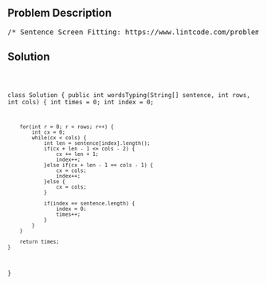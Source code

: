 <!--
<style>
  body { font-family: Arial, sans-serif; }
  .container { max-width: 700px; margin: 0 auto; padding: 10px; }
  .comment-block { background-color: #f9f9f9; padding: 10px; border-left: 5px solid #ccc; overflow-wrap: break-word; white-space: pre-wrap; }
  .code-block { background-color: #f4f4f4; padding: 10px; border: 1px solid #ddd; overflow-wrap: break-word; white-space: pre-wrap; }
</style>
-->

<div class='container'>
<h2>Problem Description</h2>
<div class='comment-block'>
<pre>
/* Sentence Screen Fitting: https://www.lintcode.com/problem/sentence-screen-fitting/descriptionGiven a rows x cols screen and a sentence represented by a list of non-empty words,find how many times the given sentence can be fitted on the screen.ExampleGiven rows = 2, cols = 8, sentence = ["hello", "world"], retrun 1.Explanation:hello---world---The character '-' signifies an empty space on the screen.Given rows = 3, cols = 6, sentence = ["a", "bcd", "e"], return 2.Explanation:a-bcd-e-a---bcd-e-The character '-' signifies an empty space on the screen.Given rows = 4, cols = 5, sentence = ["I", "had", "apple", "pie"], return1.Explanation:I-hadapplepie-Ihad--The character '-' signifies an empty space on the screen.NoticeA word cannot be split into two lines.The order of words in the sentence must remain unchanged.Two consecutive words in a line must be separated by a single space.Total words in the sentence won't exceed 100.Length of each word is greater than 0 and won't exceed 10.1 ≤ rows, cols ≤ 20,000*/</pre>
</div>

<h2>Solution</h2>
<div class='code-block'>
<pre><code class='language-java'>

class Solution {
    public int wordsTyping(String[] sentence, int rows, int cols) {
        int times = 0;
        int index = 0;
        
        for(int r = 0; r < rows; r++) {
            int cx = 0;
            while(cx < cols) {
                int len = sentence[index].length();
                if(cx + len - 1 <= cols - 2) {
                    cx += len + 1;
                    index++;
                }else if(cx + len - 1 == cols - 1) {
                    cx = cols;
                    index++;
                }else {
                    cx = cols;
                }
                
                if(index == sentence.length) {
                    index = 0;
                    times++;
                }
            }
        }
        
        return times;
    }
}
</code></pre>
</div>
</div>
